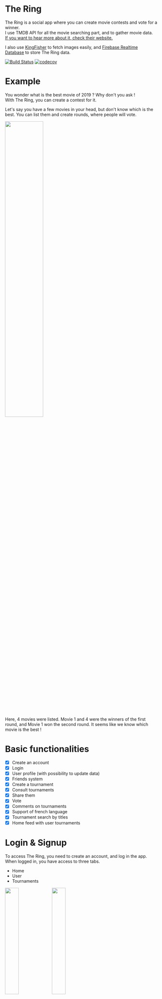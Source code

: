 # The Ring
The Ring is a social app where you can create movie contests and vote for a winner.  
I use TMDB API for all the movie searching part, and to gather movie data.  
[If you want to hear more about it, check their website.](https://www.themoviedb.org/)
  
I also use [KingFisher](https://cocoapods.org/pods/Kingfisher) to fetch images easily, and [Firebase Realtime Database](https://firebase.google.com/docs/database/?&gclid=Cj0KCQjwwIPrBRCJARIsAFlVT88SAdKVKlt_Zz9t_KjsDVEWg0WZB66iEXLIhJrGDcMi2yhUM5RJN4YaArfzEALw_wcB) to store The Ring data.  
  
[![Build Status](https://travis-ci.com/kcourtois/TheRing.svg?branch=master)](https://travis-ci.com/kcourtois/TheRing) [![codecov](https://codecov.io/gh/kcourtois/TheRing/branch/master/graph/badge.svg)](https://codecov.io/gh/kcourtois/TheRing)

# Example

You wonder what is the best movie of 2019 ? Why don't you ask !  
With The Ring, you can create a contest for it.  
  
Let's say you have a few movies in your head, but don't know which is the best. You can list them and create rounds, where people will vote.  
  
<img src="Images/movies.png" width="50%" height="50%"/>
  
Here, 4 movies were listed. Movie 1 and 4 were the winners of the first round, and Movie 1 won the second round. It seems like we know which movie is the best !  
  
  
# Basic functionalities
  
- [x] Create an account
- [x] Login
- [x] User profile (with possibility to update data)
- [x] Friends system
- [x] Create a tournament
- [x] Consult tournaments
- [x] Share them
- [x] Vote
- [x] Comments on tournaments
- [x] Support of french language
- [x] Tournament search by titles
- [x] Home feed with user tournaments
  
# Login & Signup

To access The Ring, you need to create an account, and log in the app.  
When logged in, you have access to three tabs.
 - Home
 - User
 - Tournaments
  
<img src="Images/login.jpg" width="30%" height="30%"/> <img src="Images/signup.jpg" width="30%" height="30%"/>  
  
  
# Home
  
  The home tab will show you all the tournaments that you created. You can click on them to see the tournament details, the comments and the results.
  
<img src="Images/home.jpg" width="30%" height="30%"/>  
  
  
# User
  
  In the user tab, you have access to your profile. You can update your personnal data here, change your password and email, and access to the friends functionnalities. 

<img src="Images/profile.jpg" width="30%" height="30%"/> <img src="Images/editProfile.jpg" width="30%" height="30%"/>  
<img src="Images/updateEmail.jpg" width="30%" height="30%"/> <img src="Images/updatePassword.jpg" width="30%" height="30%"/>  
  
  
# Friends
  
  When you click on "Add Friends", you can see your own friend code. This code can be scanned by an other user of the app with the "Scan code" button. You will then access user's profile, and subscribe to it.

<img src="Images/friendCode.jpg" width="30%" height="30%"/> <img src="Images/userlist.jpg" width="30%" height="30%"/> <img src="Images/userDetail.jpg" width="30%" height="30%"/>  
  
# Tournament search & detailed view
  
  In the tournament tab, the first view you see is can see is a tournament search. It will show you all the tournaments created by the community, and you can do a research on tournament titles. Just like in your home tab, you can clic on a tournament to see its full details, and interact with it.

<img src="Images/tournamentSearch.jpg" width="30%" height="30%"/> <img src="Images/tournamentDetail1.jpg" width="30%" height="30%"/> 

# Comment tournaments

  In the tournament view, there is a comment feature. You can use it to interact with the fellowship of The Ring.

<img src="Images/tournamentDetail2.jpg" width="30%" height="30%"/>
  
  
# Tournament creation
  
  When clicking on the "plus" in the tournament tab, you can create your own tournament. The first step is to fill title and description field for your tournament. Then, you'll need to pick four movies to fight each others. This will be done with the help of The Movie Database. You can either see what movies are trending right now and pick in that list, or search a specific movie. The final step will be to choose a duration for each round of the tournament, and a starting date, which will allow you to delay the end of the tournament. Users will still be able to vote for the first round, though.
  
<img src="Images/createTournament1.jpg" width="30%" height="30%"/> <img src="Images/createTournament2.jpg" width="30%" height="30%"/>  
<img src="Images/pickContestant.jpg" width="30%" height="30%"/> <img src="Images/createTournament3.jpg" width="30%" height="30%"/>  